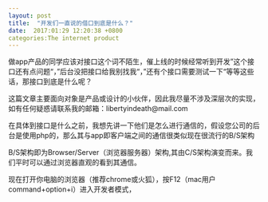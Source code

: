 ```yaml
---
layout: post
title:  "开发们一直说的借口到底是什么？"
date:  2017:01:29 12:20:38 +0800
categories:The internet product
---
```

<p>做app产品的同学应该对接口这个词不陌生，催上线的时候经常听到开发”这个接口还有点问题“，”后台没把接口给我别找我“，”还有个接口需要测试一下“等等这些话，那接口到底是什么呢？</p>
<p>这篇文章主要面向对象是产品或设计的小伙伴，因此我尽量不涉及深层次的实现，如有任何疑惑请联系我的邮箱：libertyindeath@mail.com</p>
<p>在具体到接口是什么之前，我想先讲一下他们是怎么进行通信的，假设您公司的后台是使用php的，那么其与app即客户端之间的通信很类似现在很流行的B/S架构</p>
<p>B/S架构即为Browser/Server（浏览器服务器）架构,其由C/S架构演变而来。我们平时可以通过浏览器直观的看到其通信。</p>
<p>现在打开你电脑的浏览器（推荐chrome或火狐），按F12（mac用户command+option+i）进入开发者模式，
